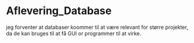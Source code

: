 # Aflevering_Database
jeg forventer at databaser koommer til at være relevant for større projekter, da de kan bruges til at få GUI or programmer til at virke.
